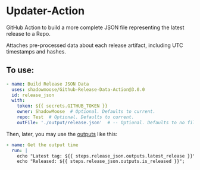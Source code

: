 # Updater-Action

GitHub Action to build a more complete JSON file representing the latest release to a Repo.

Attaches pre-processed data about each release artifact, including UTC timestamps and hashes.

## To use:
```yml
- name: Build Release JSON Data
  uses: shadowmoose/Github-Release-Data-Action@3.0.0
  id: release_json
  with:
    token: ${{ secrets.GITHUB_TOKEN }}
    owner: ShadowMoose  # Optional. Defaults to current.
    repo: Test  # Optional. Defaults to current.
    outFile: './output/release.json'  # -- Optional. Defaults to no file output.
```


Then, later, you may use the [outputs](./action.yml) like this:

```yml
- name: Get the output time
  run: |
    echo "Latest tag: ${{ steps.release_json.outputs.latest_release }}";
    echo "Released: ${{ steps.release_json.outputs.is_released }}";
```

